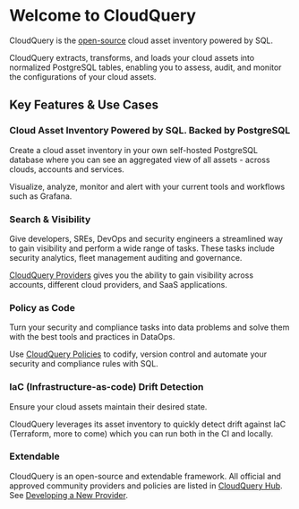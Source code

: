 # Welcome to CloudQuery

CloudQuery is the [open-source](https://github.com/cloudquery/cloudquery) cloud asset inventory powered by SQL.

CloudQuery extracts, transforms, and loads your cloud assets into normalized PostgreSQL tables, enabling you to assess, audit, and monitor the configurations of your cloud assets.

## Key Features & Use Cases

### Cloud Asset Inventory Powered by SQL. Backed by PostgreSQL

Create a cloud asset inventory in your own self-hosted PostgreSQL database where you can see an aggregated view of all assets - across clouds, accounts and services.

Visualize, analyze, monitor and alert with your current tools and workflows such as Grafana.

### Search & Visibility

Give developers, SREs, DevOps and security engineers a streamlined way to gain visibility and perform a wide range of tasks. These tasks include security analytics, fleet management auditing and governance.

[CloudQuery Providers](https://hub.cloudquery.io) gives you the ability to gain visibility across accounts, different cloud providers, and SaaS applications.

### Policy as Code

Turn your security and compliance tasks into data problems and solve them with the best tools and practices in DataOps.

Use [CloudQuery Policies](./cli/policy/overview) to codify, version control and automate your security and compliance rules with SQL.

### IaC (Infrastructure-as-code) Drift Detection

Ensure your cloud assets maintain their desired state.

CloudQuery leverages its asset inventory to quickly detect drift against IaC (Terraform, more to come) which you can run both in the CI and locally.

### Extendable

CloudQuery is an open-source and extendable framework. All official and approved community providers and policies are listed in [CloudQuery Hub](https://hub.cloudquery.io). See [Developing a New Provider](./developers/developing-new-provider.md).
